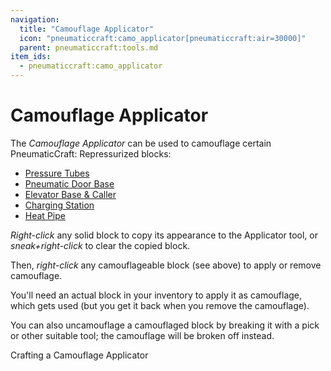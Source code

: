 ```yaml
---
navigation:
  title: "Camouflage Applicator"
  icon: "pneumaticcraft:camo_applicator[pneumaticcraft:air=30000]"
  parent: pneumaticcraft:tools.md
item_ids:
  - pneumaticcraft:camo_applicator
---
```


# Camouflage Applicator

The *Camouflage Applicator* can be used to camouflage certain <Color hex="#228">PneumaticCraft: Repressurized</Color> blocks:
- [Pressure Tubes](../tubes/pressure_tubes.md)
- [Pneumatic Door Base](../machines/pneumatic_door.md)
- [Elevator Base & Caller](../machines/elevators.md)
- [Charging Station](../machines/charging_station.md)
- [Heat Pipe](../machines/heat_pipe.md)

*Right-click* any solid block to copy its appearance to the Applicator tool, or *sneak+right-click* to clear the copied block. 

Then, *right-click* any camouflageable block (see above) to apply or remove camouflage.

You'll need an actual block in your inventory to apply it as camouflage, which gets used (but you get it back when you remove the camouflage).

You can also uncamouflage a camouflaged block by breaking it with a pick or other suitable tool; the camouflage will be broken off instead.

Crafting a Camouflage Applicator

<Recipe id="pneumaticcraft:camo_applicator" />

